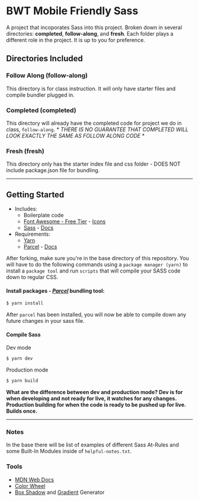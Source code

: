 # BWT Mobile Friendly Sass

A project that incoporates Sass into this project. Broken down in several directories: **completed**, **follow-along**, and **fresh**.
Each folder plays a different role in the project. It is up to you for preference.

## Directories Included

### Follow Along (follow-along)

This directory is for class instruction. It will only have starter files and compile bundler plugged in.

### Completed (completed)

This directory will already have the completed code for project we do in class, `follow-along`. \* _*THERE IS NO GUARANTEE THAT COMPLETED WILL LOOK EXACTLY THE SAME AS FOLLOW ALONG CODE*_ \*

### Fresh (fresh)

This directory only has the starter index file and css folder - DOES NOT include package.json file for bundling.

---

## Getting Started

- Includes:
  - Boilerplate code
  - [Font Awesome - Free Tier](https://fontawesome.com/) - [Icons](https://fontawesome.com/icons?d=gallery&p=2&m=free)
  - [Sass](https://sass-lang.com/) - [Docs](https://sass-lang.com/documentation)
- Requirements:
  - [Yarn](https://yarnpkg.com/)
  - [Parcel](https://parceljs.org/) - [Docs](https://parceljs.org/getting_started.html)

After forking, make sure you're in the base directory of this repository. You will have to do the following commands using a `package manager (yarn)` to install a `package tool` and run `scripts` that will compile your SASS code down to regular CSS.

#### Install packages - [_Parcel_](https://parceljs.org/) bundling tool:

```bash
$ yarn install
```

After `parcel` has been installed, you will now be able to compile down any future changes in your sass file.

#### Compile Sass

Dev mode

```bash
$ yarn dev
```

Production mode

```bash
$ yarn build
```

**What are the difference between dev and production mode? Dev is for when developing and not ready for live, it watches for any changes. Production building for when the code is ready to be pushed up for live. Builds once.**

---

### Notes

In the base there will be list of examples of different Sass At-Rules and some Built-In Modules inside of `helpful-notes.txt`.

### Tools

- [MDN Web Docs](https://developer.mozilla.org/en-US/)
- [Color Wheel](https://www.canva.com/colors/color-wheel/)
- [Box Shadow](https://html-css-js.com/css/generator/box-shadow/) and [Gradient](https://html-css-js.com/css/generator/gradient/) Generator
